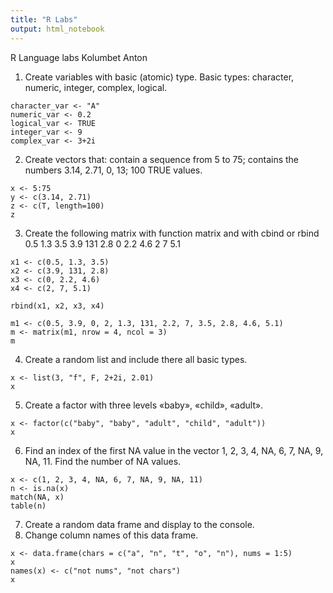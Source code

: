```yaml
---
title: "R Labs"
output: html_notebook
---
```


R Language labs
Kolumbet Anton

1. Create variables with basic (atomic) type. Basic types: character, numeric,
integer, complex, logical.

```{r}
character_var <- "A"
numeric_var <- 0.2
logical_var <- TRUE
integer_var <- 9
complex_var <- 3+2i

```
2. Create vectors that: contain a sequence from 5 to 75; contains the numbers
3.14, 2.71, 0, 13; 100 TRUE values.

```{r}
x <- 5:75
y <- c(3.14, 2.71)
z <- c(T, length=100)
z
```
3. Create the following matrix with function matrix and with cbind or rbind
0.5 1.3 3.5
3.9 131 2.8
0 2.2 4.6
2 7 5.1
```{r}
x1 <- c(0.5, 1.3, 3.5)
x2 <- c(3.9, 131, 2.8)
x3 <- c(0, 2.2, 4.6)
x4 <- c(2, 7, 5.1)

rbind(x1, x2, x3, x4)

m1 <- c(0.5, 3.9, 0, 2, 1.3, 131, 2.2, 7, 3.5, 2.8, 4.6, 5.1)
m <- matrix(m1, nrow = 4, ncol = 3)
m
```
4. Create a random list and include there all basic types.

```{r}
x <- list(3, "f", F, 2+2i, 2.01)
x
```
5. Create a factor with three levels «baby», «child», «adult».

```{r}
x <- factor(c("baby", "baby", "adult", "child", "adult"))
x
```
6. Find an index of the first NA value in the vector 1, 2, 3, 4, NA, 6, 7, NA, 9, NA, 11. Find the number of NA values.
```{r}
x <- c(1, 2, 3, 4, NA, 6, 7, NA, 9, NA, 11)
n <- is.na(x)
match(NA, x)
table(n)
```
7. Create a random data frame and display to the console.
8. Change column names of this data frame.

```{r}
x <- data.frame(chars = c("a", "n", "t", "o", "n"), nums = 1:5)
x
names(x) <- c("not nums", "not chars")
x
```
